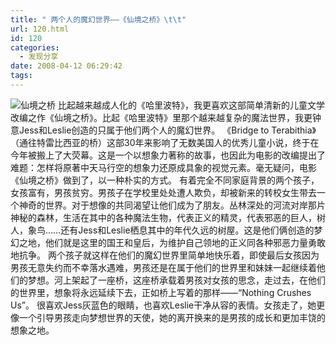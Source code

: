 ```yaml
---
title: " 两个人的魔幻世界——《仙境之桥》\t\t"
url: 120.html
id: 120
categories:
  - 发现分享
date: 2008-04-12 06:29:42
tags:
---
```


![仙境之桥](../../../images/2008/04/07032522544055.jpg) 比起越来越成人化的《哈里波特》，我更喜欢这部简单清新的儿童文学改编之作《仙境之桥》。比起《哈里波特》里那个越来越复杂的魔法世界，我更钟意Jess和Leslie创造的只属于他们两个人的魔幻世界。 《Bridge to Terabithia》（通往特雷比西亚的桥）这部30年来影响了无数美国人的优秀儿童小说，终于在今年被搬上了大荧幕。这是一个以想象力著称的故事，也因此为电影的改编提出了难题：怎样将原著中天马行空的想象力还原成具象的视觉元素。毫无疑问，电影《仙境之桥》做到了，以一种朴实的方式。 有着完全不同家庭背景的两个孩子，女孩富有，男孩贫穷。男孩子在学校里处处遭人欺负，却被新来的转校女生带去一个神奇的世界。对于想像的共同渴望让他们成为了朋友。丛林深处的河流对岸那片神秘的森林，生活在其中的各种魔法生物，代表正义的精灵，代表邪恶的巨人，树人，象鸟……还有Jess和Leslie栖息其中的年代久远的树屋。这是他们俩创造的梦幻之地，他们就是这里的国王和皇后，为维护自己领地的正义同各种邪恶力量勇敢地抗争。 两个孩子就这样在他们的魔幻世界里简单地快乐着，即使最后女孩因为男孩无意失约而不幸落水遇难，男孩还是在属于他们的世界里和妹妹一起继续着他们的梦想。河上架起了一座桥，这座桥承载着男孩对女孩的思念，走过去，在他们的世界里，想象将永远延续下去，正如桥上写着的那样——“Nothing Crushes Us”。 很喜欢Jess灰蓝色的眼睛，也喜欢Leslie干净从容的表情。女孩走了，她更像一个引导男孩走向梦想世界的天使，她的离开换来的是男孩的成长和更加丰饶的想象之地。